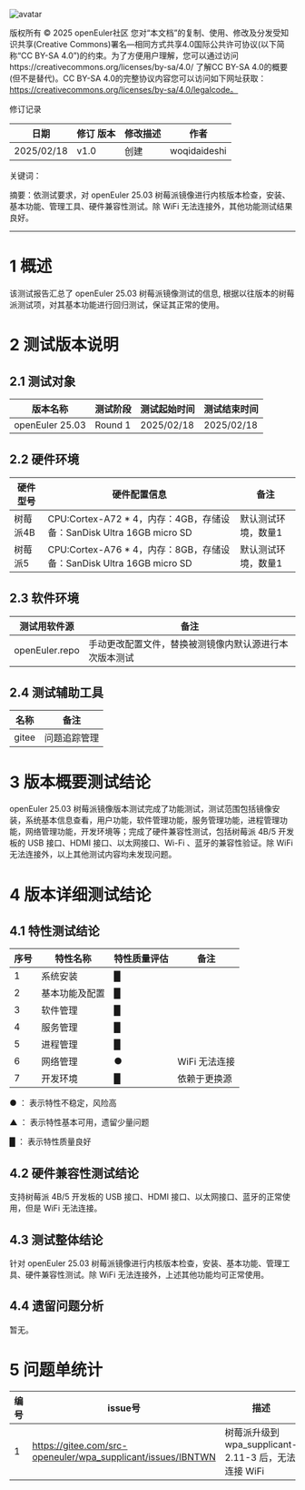![avatar](../../images/openEuler.png)


版权所有 © 2025  openEuler社区
 您对“本文档”的复制、使用、修改及分发受知识共享(Creative Commons)署名—相同方式共享4.0国际公共许可协议(以下简称“CC BY-SA 4.0”)的约束。为了方便用户理解，您可以通过访问https://creativecommons.org/licenses/by-sa/4.0/ 了解CC BY-SA 4.0的概要 (但不是替代)。CC BY-SA 4.0的完整协议内容您可以访问如下网址获取：https://creativecommons.org/licenses/by-sa/4.0/legalcode。

修订记录

| 日期 | 修订   版本 | 修改描述 | 作者 |
| ---- | ----------- | -------- | ---- |
| 2025/02/18 | v1.0 | 创建 | woqidaideshi |

关键词： 

摘要：依测试要求，对 openEuler 25.03 树莓派镜像进行内核版本检查，安装、基本功能、管理工具、硬件兼容性测试。除 WiFi 无法连接外，其他功能测试结果良好。


***

# 1   概述

该测试报告汇总了 openEuler 25.03 树莓派镜像测试的信息, 根据以往版本的树莓派测试项，对其基本功能进行回归测试，保证其正常的使用。

# 2   测试版本说明

## 2.1  测试对象

| 版本名称 | 测试阶段 | 测试起始时间 | 测试结束时间 |
| -------- | ------------ | ------------ | -------- |
| openEuler 25.03 | Round 1 | 2025/02/18 | 2025/02/18 |

## 2.2  硬件环境

| 硬件型号 | 硬件配置信息 | 备注 |
| -------- | ------------ | ---- |
| 树莓派4B | CPU:Cortex-A72 * 4，内存：4GB，存储设备：SanDisk Ultra 16GB micro SD | 默认测试环境，数量1 |
| 树莓派5 | CPU:Cortex-A76 * 4，内存：8GB，存储设备：SanDisk Ultra 16GB micro SD | 默认测试环境，数量1 |

## 2.3  软件环境

| 测试用软件源 | 备注 |
| ----------- | ---- |
| openEuler.repo | 手动更改配置文件，替换被测镜像内默认源进行本次版本测试 |

## 2.4  测试辅助工具

| 名称 | 备注 |
| --- | ---- |
| gitee | 问题追踪管理 |

# 3   版本概要测试结论

openEuler 25.03 树莓派镜像版本测试完成了功能测试，测试范围包括镜像安装，系统基本信息查看，用户功能，软件管理功能，服务管理功能，进程管理功能，网络管理功能，开发环境等；完成了硬件兼容性测试，包括树莓派 4B/5 开发板的 USB 接口、HDMI 接口、以太网接口、Wi-Fi 、蓝牙的兼容性验证。除 WiFi 无法连接外，以上其他测试内容均未发现问题。

# 4   版本详细测试结论

## 4.1   特性测试结论

| 序号 | 特性名称 | 特性质量评估               | 备注     |
| ---- | -------- | -------------------------- | -------- |
| 1    | 系统安装 | █ |  |
| 2    | 基本功能及配置 | █ |  |
| 3    | 软件管理 | █ |  |
| 4    | 服务管理 | █ |  |
| 5    | 进程管理 | █ |  |
| 6    | 网络管理 | ● | WiFi 无法连接 |
| 7    | 开发环境 | █ | 依赖于更换源 |

● ： 表示特性不稳定，风险高

▲ ： 表示特性基本可用，遗留少量问题

█ ： 表示特性质量良好

## 4.2   硬件兼容性测试结论

支持树莓派 4B/5 开发板的 USB 接口、HDMI 接口、以太网接口、蓝牙的正常使用，但是 WiFi 无法连接。

## 4.3   测试整体结论

针对 openEuler 25.03 树莓派镜像进行内核版本检查，安装、基本功能、管理工具、硬件兼容性测试。除 WiFi 无法连接外，上述其他功能均可正常使用。

## 4.4   遗留问题分析

暂无。

# 5   问题单统计

| 编号 | issue号 | 描述 | 版本 | 备注 |
| ---- | ------- | ---- | ---- | ---- |
| 1 | https://gitee.com/src-openeuler/wpa_supplicant/issues/IBNTWN | 树莓派升级到 wpa_supplicant-2.11-3 后，无法连接 WiFi | wpa_supplicant-2.11-3.oe2503.aarch64 |  |